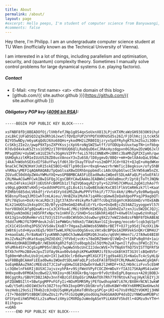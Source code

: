 ```yaml
---
title: About
permalink: /about/
layout: page
#excerpt: Hello peeps, I'm student of computer science from Banyuwangi, living in Jogjakarta. This blog for documentation about my programming journey, running on jekyll, hosting on netlify and using my own simple theme.
#comments: false
---
```


Hey there, I'm Philipp. I am an undergraduate computer science student at TU Wien (inofficially known as the Technical University of Vienna).

I am interested in a lot of things, including parallelism and optimisation, security, and (quantum) complexity theory. Sometimes I manually solve control problems for large dynamical systems (i.e. playing factorio).

##### Contact

- E-Mail: <span style="display: none;">maybe.thistricks@bots.com</span> \<my first name\> \<at\> \<the domain of this blog\>
- [github.com/{{ site.author.github }}](https://github.com/{{ site.author.github }})


##### Obligatory PGP key ([4096 bit RSA](https://xkcd.com/538/)):

```
-----BEGIN PGP PUBLIC KEY BLOCK-----

xsFNBF8fDj8BEADOfOj/lVHbfefJNp1g8S4qxSoUxnX813LPjsKTXMcaWzGH93838K9ihyFGffI5
zxLBkCjUFaDSQ32q3kdRh16JxwtlfQVQzFUP2VYPQfXXRhUSd5s26I/FjDlhKcjjLtckK5EQvnQi
B2YO5wNDy/m6yaKqQdUJ6Xo68QHs+ykodMH2iZRB0IQjzryxSpEFRyhgKTGJm2SuJi3OBre9xdrG
CcSKbjZIe2z/pwpP9XTpsZXPYKssjcXpV6roNgSWZSwtff/UfODUp4sUuxtwpTN+infbbqeYofjQ
R7dvDd4xkuK5Ztss1O3M2z1T0Y0XUQ6QlLRabQuD6xCJRAsHyzdqpxn0G36yw2DzWQ6JxlhiwXPS
MPagO5H/+UybWCvA1UZ3kfv3GgHsVZFPrfeLi570iC0NBxM+zBNtc3baMhZgPZXIymh/qwugbRqG
UUHDgkzzlKM1eIUzUSZ6ZD8usVAnoxY3vZu6S8/lD8ygmvD/8BQr+mH+QelXA4oQaL95Nw3t9Rh7
j4kA7nWdohSEXsdIfS8uYFwy1fd6tJ8rIkayTFUuF+us2mDPfJCd+Y82t+QJqE+uHqdWKenAuVGC
9naCkC7W2N3KmYJoR15skE5BO1+6ETlp90cEe+r0xq6+wwzrhrWmTicI8egksu+/ofy5hBRi4+lb
vhRNa/yMEFIqAQARAQABzTpQaGlsaXBwIERhbnppbmdlciA8cGhpbGlwcC5kYW56aW5nZXJAc3R1
ZGVudC50dXdpZW4uYWMuYXQ+wsGPBBMBCAA5FiEEad0wAu1WQedtSDLmAFaQLPjo5oEFAl8fDkAF
CRLMAwACGwMFCwkIBwIGFQgJCgsCBRYCAwEAAAoJEABWkCz46OaBmucP/2pt8jToTtJNQNd0YXFN
arHuI4FskoikEFjUEUShFcB6M1b1zlTqIVQ6aqyRZrpTy+S22FHS7CHMuuL2gQ41zhAo7fmYfLGa
s90gLgQHXNTvKH5j+GxddVHPGVYLgIL8s4JituQeBEXoW/KxCB5lFlkVCmRHkzk7ll+Kaa9GNQQS
PZHRbt685dxLV6kdfjrVvt4SYyVdiM5ZAuMuPPFVfhkiF/T77Uc4kH/iMHufy9z0RwdpaXp092gD
NSBsnyFbaq3JM31whTcmLAieu//HnBZXa1Muhk7iq4RkcqGmw8ZeQaXdpoPPxqJP9agbQTxUhZOW
1Pc78qSun+DoX/4caLRQc3jZgt37A3hr49ikyMxfuBTfcUbq3SEgmYcK8GGUmD/vYOxEABW/hAhZ
KLk21mUQSu1k4spOtC3D/BfyysD9eGmQ24RuEiErYLrOu+OsQeBjcZU34AZ1yyogpeVl5786oDGg
horV8ObOCAfg8QxwKs+sCx3CXYko4C/MGitOhMcHIWS9yZLSGHhdZa7zxnJiu5W2DCJQJj2IfidR
ORH2yeN3mO6zjmD5FRfxNpcYe1nHhFZc/ShHD+5osSBkhR14Qd7+4Xw0lhlvpw6zVnRspClzW5IV
6X13g1nvDGReHmrvS17U3jSISYvn8bCWVbOnJdswDwrg9XZz7eWZ2deBzsFNBF8fDkABEADiW1UN
76dd7oMNJfG7OMPdeukJsbl1ePWWGn/h0km3/TAWiNanlGIjbvqmg/eoco6rlcqb3qU1pf5IW5fW
zCX1C4SSnXhq3PG5CVVSdAvIXoB7r7HgaaZuAOWds65NN0srBE7f+OJ7jp9Sdj74zXXi1N4Wg7aN
1W8t6jutd+HyuxXEq5/9OXf5wWLXFNJosOOgS6voLVAtxBcBPQo1AIRRVekSnQKrCBM4UJYmIIvy
X+maoUaAL/hr8aNa6Y1yuKNNhJqHbCh3wWwbXQMzQ6JnaGv/q6VHjHHen7i/27A9wU4BI8kpIAIR
HsJZvNa2PcdKat6ugqJHZXEdXCjYFVbdjvcKrs78eDRZ9mHrQlVWQ+Z+tI6PvBq0Yd+1aimaaqP9
AM44dzOHABIDHRpBr/WEbU6Xg8h2fq61to8bqpbZal5QtMo2yA7qwnIlfyDsu3FWIcZCYu1STREP
VFuMhk4SY+3CgSxpMP95nlBU2y7wpWw5VbcUnCI2JdecWVE+7VTNq6VfhQ75VISTTQFRfSKO2t6N
DfXb7nFMo2B8vmJpvZlUfAy9kax00vb4qhiKPKwKRNMJifE9zsGkBtH3T3G3tlsBQeBV5rj9bC/K
Tg80m+WhsRvLUsOjnLmU+IXl1w83OclrBdkw+gMlXGCFIfjgd9a481JS+NaGuTc4cSyHLQARAQAB
wsF8BBgBCAAmFiEEad0wAu1WQedtSDLmAFaQLPjo5oEFAl8fDkEFCRLMAwACGwwACgkQAFaQLPjo
5oEqHBAAuZ9ACcMEEsbITJC2aFvgbHwIG81hQwOnYdwBJl2HRDF+tkZ/Hb9cizFvv5cEbHMEzfEH
Lc3Q0elnFk6RIj8USXCJajvzxyhPA+v9SjFWeVVPyFCOCZH+WDuYrfIA317SKApMS4iwUmYH1u5V
9H0xpoBv0FMOA3ozBwd2J/KKIoy+d6lK8GkrBq/ogor0fvOztBxEgPL8qexus+A20jBOBJ4QOSug
B6CggtRs/GBUYCDB2JADv3nnT4BzCdlEOpEGriMAAmTOh7Rh7797NtUvA7xgjHyKl6IYjJ8b74kM
pFZQUWBSIlt+5BwtpgMPPvFGfyIi+NOxM5MR5MyjPEfUwdhopkW7i67K/BX0HrNCNl3wkWMH0Wjl
swD/t5eRinDO1Wd3oYx38Z7toyfKkIbxpOMYcDbSNrofyld0vK8WY+RKYn6RMMZAe6HwshBRlq5Z
VezHebi29oSiITR4b2c0JnQUJSqHKyKybKeTdRVbcpSPCg+iRI+G7Vs8YRQZtVOKMIj3HNkfsDcI
/I7+7Bdd8PSt8BQKlEKwZUs2/PvfFcGzQqNKyUodGUqJkmGGAAOUP4dsD2zYNWOamMUBPsSYhtkr
GFSYpnEihW5PHGtLz2saMowtzXHyiCMXRDpJuWedgASeYPiLKAkFV5kdtl+4GMzu9vYTH+VA7/Aa
81ihgus=
=uQAb
-----END PGP PUBLIC KEY BLOCK-----
```
